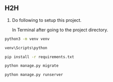 ## H2H

1. Do following to setup this project.

   In Terminal after going to the project directory.

```cmd
python3 -m venv venv

venv\Scripts\python

pip install -r requirements.txt

python manage.py migrate

python manage.py runserver
```
